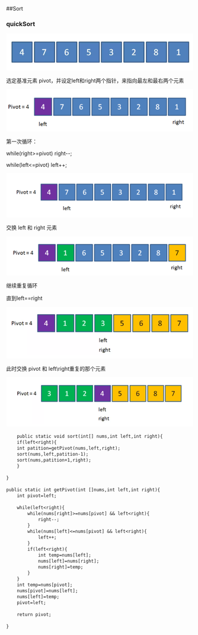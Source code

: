 ##Sort


### quickSort

![Alt pic](https://github.com/tmdtimi/dailywork/blob/main/chapter/%E7%AE%97%E6%B3%95/pics/sort1.png)

选定基准元素 pivot，并设定left和right两个指针，来指向最左和最右两个元素

![Alt pic](https://github.com/tmdtimi/dailywork/blob/main/chapter/%E7%AE%97%E6%B3%95/pics/sort2.png)


第一次循环：

while(right>=pivot) right--;

while(left<=pivot) left++;

![Alt pic](https://github.com/tmdtimi/dailywork/blob/main/chapter/%E7%AE%97%E6%B3%95/pics/sort3.png)

交换 left 和 right 元素

![Alt pic](https://github.com/tmdtimi/dailywork/blob/main/chapter/%E7%AE%97%E6%B3%95/pics/sort4.png)


继续重复循环

直到left==right

![Alt pic](https://github.com/tmdtimi/dailywork/blob/main/chapter/%E7%AE%97%E6%B3%95/pics/sort5.png)

此时交换 pivot 和 left\right重复的那个元素

![Alt pic](https://github.com/tmdtimi/dailywork/blob/main/chapter/%E7%AE%97%E6%B3%95/pics/sort6.png)


	    public static void sort(int[] nums,int left,int right){
        if(left<right){
        int patition=getPivot(nums,left,right);
        sort(nums,left,patition-1);
        sort(nums,patition+1,right);
        }

    }

    public static int getPivot(int []nums,int left,int right){
        int pivot=left;

        while(left<right){
            while(nums[right]>=nums[pivot] && left<right){
                right--;
            }
            while(nums[left]<=nums[pivot] && left<right){
                left++;
            }
            if(left<right){
                int temp=nums[left];
                nums[left]=nums[right];
                nums[right]=temp;
            }            
        }
        int temp=nums[pivot];
        nums[pivot]=nums[left];
        nums[left]=temp;
        pivot=left;

        return pivot;

    }
